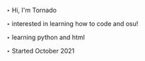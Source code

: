 ‣ Hi, I'm Tornado

‣ interested in learning how to code and osu!

‣ learning python and html

‣ Started October 2021
